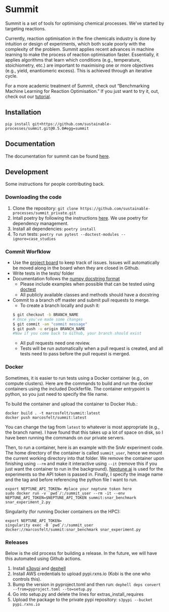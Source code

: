 # Summit

Summit is a set of tools for optimising chemical processes. We’ve started by targeting reactions.

Currently, reaction optimisation in the fine chemicals industry is done by intuition or design of experiments, which both scale poorly with the complexity of the problem. Summit applies recent advances in machine learning to make the process of reaction optimisation faster. Essentially, it applies algorithms that learn which conditions (e.g., temperature, stoichiometry, etc.) are important to maximising one or more objectives (e.g., yield, enantiomeric excess). This is achieved through an iterative cycle.

For a more academic treatment of Summit, check out “Benchmarking Machine Learning for Reaction Optimisation.” If you just want to try it, out, check out our [tutorial](https://gosummit.readthedocs.io/en/latest/tutorial.html).

## Installation

```pip install git+https://github.com/sustainable-processes/summit.git@0.5.0#egg=summit```

## Documentation

The documentation for summit can be found [here](https://gosummit.readthedocs.io/en/latest/index.html).
<!-- It would be great to add a "Quick Start" here.-->

## Development

Some instructions for people contributing back.

### Downloading the code

1. Clone the repository:
```git clone https://github.com/sustainable-processes/summit_private.git```
2. Intall poetry by following the instructions [here](https://python-poetry.org/docs/#installation). We use poetry for dependency management.
3. Install all dependencies:
```poetry install```
3. To run tests:
```poetry run pytest --doctest-modules --ignore=case_studies```

### Commit Worfklow

- Use the [project board](https://github.com/orgs/sustainable-processes/projects/1) to keep track of issues. Issues will automatically be moved along in the board when they are closed in Github.
- Write tests in the tests/ folder
- Documentation follows the [numpy docstring format](https://numpydoc.readthedocs.io/en/latest/format.html#documenting-class-instances)
    - Please include examples when possible that can be tested using [doctest](https://docs.python.org/3/library/doctest.html)
    - All publicly available classes and methods should have a docstring
- Commit to a branch off master and submit pull requests to merge. 
    - To create a branch locally and push it:
    ```bash
    $ git checkout -b BRANCH_NAME
    # Once you've made some changes
    $ git commit -am "commit message"
    $ git push -u origin BRANCH_NAME
    #Now if you come back to Github, your branch should exist
    ```
    - All pull requests need one review.
    - Tests will be run automatically when a pull request is created, and all tests need to pass before the pull request is merged. 

### Docker
Sometimes, it is easier to run tests using a Docker container (e.g., on compute clusters). Here are the commands to build and run the docker containers using the included Dockferfile. The container entrypoint is python, so you just need to specify the file name.

To build the container and upload the container to Docker Hub.:
```
docker build . -t marcosfelt/summit:latest
docker push marcosfelt/summit:latest
```
You can change the tag from `latest` to whatever is most appropriate (e.g., the branch name). I have found that this takes up a lot of space on disk, so I have been running the commands on our private servers.

Then, to run a container, here is an example with the SnAr experiment code. The home directory of the container is called `summit_user`, hence we mount the current working directory into that folder.  We remove the container upon finishing using `--rm` and make it interactive using `--it` (remove this if you just want the container to run in the background). [Neptune.ai](https://neptune.ai/) is used for the experiments so the API token is passed in. Finally, I specify the image name and the tag and before referencing the python file I want to run. 

```
export NEPTUNE_API_TOKEN= #place your neptune token here
sudo docker run -v `pwd`/:/summit_user --rm -it --env NEPTUNE_API_TOKEN=$NEPTUNE_API_TOKEN summit:snar_benchmark snar_experiment_2.py
```

Singularity (for running Docker containers on the HPC):
```
export NEPTUNE_API_TOKEN=
singularity exec -B `pwd`/:/summit_user docker://marcosfelt/summit:snar_benchmark snar_experiment.py
```

### Releases

Below is the old process for building a release. In the future, we will have this automated using Github actions.

1. Install [s3pypi](https://github.com/novemberfiveco/s3pypi) and [dephell](https://dephell.org/docs/installation.html)
2. Install AWS credentials to upload pypi.rxns.io (Kobi is the one who controls this).
3. Bump the version in pyproject.toml and then run:
    ```dephell deps convert --from=pyproject.toml --to=setup.py```
4. Go into setup.py and delete the lines for extras_install_requires
4. Upload the package to the private pypi repository:
    ```s3pypi --bucket pypi.rxns.io```


